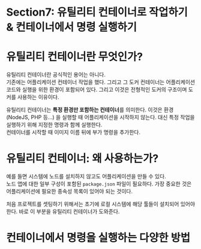 # Section7: 유틸리티 컨테이너로 작업하기 & 컨테이너에서 명령 실행하기
# 유틸리티 컨테이너란 무엇인가?
유틸리티 컨테이너란 공식적인 용어는 아니다.    
기존에는 어플리케이션 컨테이너 작업을 했다. 그리고 그 도커 컨테이너는 어플리케이션 코드와 실행을 위한 환경이 포함되어 있다.
그리고 이것은 전형적인 도커의 구조이며 도커를 사용하는 이유이다.

유틸리티 컨테이너는 **특정 환경만 포함하는 컨테이너**를 의미한다.
이것은 환경(NodeJS, PHP 등...) 을 실행할 때 어플리케이션을 시작하지 않는다. 대신 특정 작업을 실행하기 위해 지정한 명령과 함께 실행한다.   
컨테이너를 시작할 때 이미지 이름 뒤에 부가 명령을 추가한다.

# 유틸리티 컨테이너: 왜 사용하는가?
예를 들면 시스템에 노드를 설치하지 않고도 어플리케이션을 만들 수 있다.      
노드 앱에 대한 일부 구성이 포함된 ```package.json``` 파일이 필요하다. 가장 중요한 것은 어플리케이션에 필요한 종속성 목록이 있어야 되는 것이다.

처음 프로젝트를 셋팅하기 위해서는 초기에 로컬 시스템에 해당 툴들이 설치되어 있어야 한다. 바로 이 부분을 유틸리티 컨테이너가 도와준다.

# 컨테이너에서 명령을 실행하는 다양한 방법
